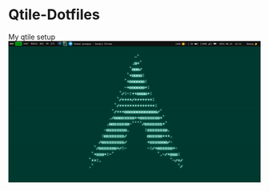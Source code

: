# Qtile-Dotfiles
My qtile setup
![alt text](https://github.com/moxitech/Qtile-Dotfiles/blob/main/screen.png)
